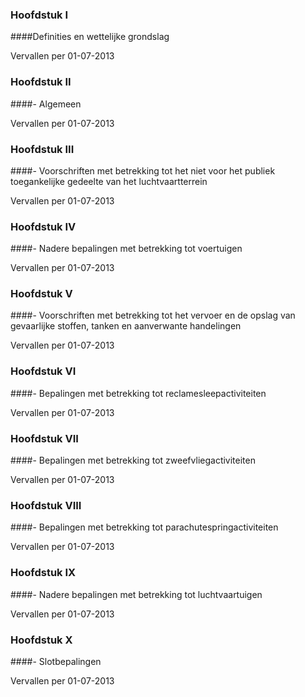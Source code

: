 <meta http-equiv='Content-Type' content='text/html; charset=utf-8' />

### Hoofdstuk I 

####Definities en wettelijke grondslag

Vervallen per 01-07-2013 

### Hoofdstuk II 

####- Algemeen 

Vervallen per 01-07-2013 

### Hoofdstuk  III 

####- Voorschriften met betrekking tot het niet voor het publiek toegankelijke gedeelte van het luchtvaartterrein 

Vervallen per 01-07-2013 

### Hoofdstuk IV 

####- Nadere bepalingen met betrekking tot voertuigen 

Vervallen per 01-07-2013 

### Hoofdstuk V 

####- Voorschriften met betrekking tot het vervoer en de opslag van gevaarlijke stoffen, tanken en aanverwante handelingen 

Vervallen per 01-07-2013 

### Hoofdstuk VI 

####- Bepalingen met betrekking tot reclamesleepactiviteiten 

Vervallen per 01-07-2013 

### Hoofdstuk VII 

####- Bepalingen met betrekking tot zweefvliegactiviteiten 

Vervallen per 01-07-2013 

### Hoofdstuk VIII 

####- Bepalingen met betrekking tot parachutespringactiviteiten 

Vervallen per 01-07-2013 

### Hoofdstuk IX 

####- Nadere bepalingen met betrekking tot luchtvaartuigen 

Vervallen per 01-07-2013 

### Hoofdstuk X 

####- Slotbepalingen 

Vervallen per 01-07-2013 

